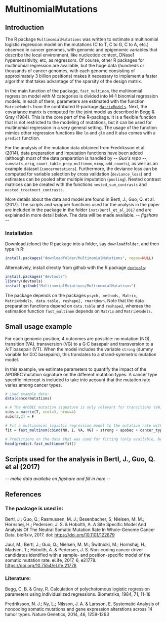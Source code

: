 # MultinomialMutations

## Introduction

The R package `MultinomialMutations` was written to estimate a multinomial logistic regression model on the mutations (C to T, C to G, C to A, etc.) observed in cancer genomes, with genomic and epigenomic variables that describe the local environment, like nucleotide context, DNase1 hypersensitivity, etc, as regressors. Of course, other R packages for multinomial regression are available, but the huge data (hundreds or thousands of cancer genomes, with each genome consisting of approximately 3 billion positions) makes it necessary to implement a faster algorithm that takes advantage of the sparsity of the design matrix.

In the main function of the package, `fast_multinom`, the multinomial regression model with M categories is divided into M-1 binomial regression models. In each of them, parameters are estimated with the function `MatrixModels` from the contributed R-package [`MatrixModels`](https://cran.r-project.org/web/packages/MatrixModels/index.html). Next, the covariance matrix is computed for the joint model as described in Begg & Gray (1984). This is the core part of the R-package. It is a flexible function that is not restricted to the modeling of mutations, but it can be used for multinomial regression in a very general setting. The usage of the function mimics other regression functions like `lm` and `glm` and it also comes with a `predict` function.

For the analysis of the mutation data obtained from Fredriksson et al. (2014), data preparation and imputation functions have been added (although most of the data preparation is handled by -- *Guo's repo* --; `sumstats_orig`, `count_table_prep_multinom`, `mimp`, `add_counts`), as well as an example dataset (`cancermutations`). Furthermore, the deviance loss can be computed for variable selection by cross validation (`deviance_loss`) and estimates can be pooled after multiple imputation (`pooling`). Nested contrast matrices can be created with the functions `nested_sum_contrasts` and `nested_treatment_contrasts`. 

More details about the data and model are found in Bertl, J., Guo, Q. et al. (2017). The scripts and wrapper functions used for the analysis in the paper are included in the package in the folder `inst/Bertl_et_al_2017` and are explained in more detail below. The data will be made available. -- *figshare* --

### Installation

Download (clone) the R package into a folder, say `downloadfolder`, and then type in R:
```r
install.packages("downloadfolder/MultinomialMutations", repos=NULL)
```

Alternatively, install directly from github with the R package [`devtools`](https://cran.r-project.org/web/packages/devtools/index.html):
```r
install.packages("devtools")
library(devtools)
install_github("MultinomialMutations/MultinomialMutations")
```
The package depends on the packages `psych, methods, Matrix, MatrixModels, data.table, reshape2, rmarkdown`. Note that the data preparation functions depend on `data.table` and `reshape2`, whereas the estimation function `fast_multinom` depends on `Matrix` and `MatrixModels`.


## Small usage example

For each genomic position, 4 outcomes are possible: no mutation (NO), transition (VA), transversion (VG) to a G:C basepair and transversion to a A:T basepair (VT). When the model includes the variable `strong` (dummy variable for G:C basepairs), this translates to a strand-symmetric mutation model. 

In this example, we estimate parameters to quantify the impact of the APOBEC mutation signature on the different mutation types. A cancer type specific intercept is included to take into account that the mutation rate varies among cancer types.

```r
# Load example data:
data(cancermutations)

# # The APOBEC mutation signature is only relevant for transitions (VA) and transversions to a G:C basepair (VG). Construct the corresponding subset of parameters for the 3 binomial models VA vs NO, VG vs NO and VT vs NO:
subs = matrix(T, ncol=3, nrow=4)
subs[3,2] = F

# Fit a multinomial logistic regression model to the mutation rate with the explanatory variables `strong` (C or G position), `apobec` (TpCpA or Tp**C**pT position) and a cancer type specific intercept.
fit = fast_multinom(cbind(NO, I, VA, VG) ~ strong + apobec + cancer_type, data = cancermutations, refLevel=1, loglik=T, predictions=T, VC=T, subsetmatrix=subs)

# Predictions on the data that was used for fitting (only available, because predictions=T in the function fast_multinom):
head(predict.fast_multinom(fit))
```



## Scripts used for the analysis in Bertl, J., Guo, Q. et al (2017)

-- *make data availabe on figshare and fill in here* --

## References 

### The package is used in: 

Bertl, J.; Guo, Q.; Rasmussen, M. J.; Besenbacher, S; Nielsen, M. M.; Hornshøj, H.; Pedersen, J. S. & Hobolth, A. A Site Specific Model And Analysis Of The Neutral Somatic Mutation Rate In Whole-Genome Cancer Data. bioRxiv, 2017. doi: https://doi.org/10.1101/122879 

Juul, M.; Bertl, J.; Guo, Q.; Nielsen, M. M.; Świtnicki, M.; Hornshøj, H.; Madsen, T.; Hobolth, A. & Pedersen, J. S. Non-coding cancer driver candidates identified with a sample- and position-specific model of the somatic mutation rate. eLife, 2017, 6, e21778. https://doi.org/10.7554/eLife.21778

### Literature:

Begg, C. B. & Gray, R. Calculation of polychotomous logistic regression parameters using individualized regressions. Biometrika, 1984, 71, 11-18

Fredriksson, N. J.; Ny, L.; Nilsson, J. A. & Larsson, E. Systematic Analysis of noncoding somatic mutations and gene expression alterations across 14 tumor types. Nature Genetics, 2014, 46, 1258-1263
